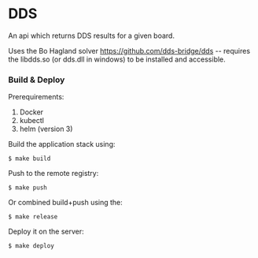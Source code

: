 # DDS
An api which returns DDS results for a given board.

Uses the Bo Hagland solver https://github.com/dds-bridge/dds -- requires the libdds.so (or dds.dll in windows) to be installed and accessible.

### Build & Deploy ###

Prerequirements:
1. Docker
2. kubectl
3. helm (version 3)

Build the application stack using:
```
$ make build
```

Push to the remote registry:
```
$ make push
```

Or combined build+push using the:
```
$ make release
```

Deploy it on the server:
```
$ make deploy
```
